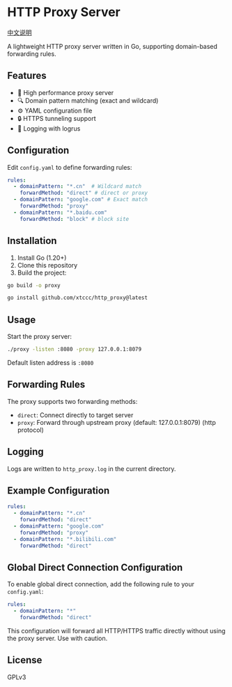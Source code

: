 # HTTP Proxy Server

[中文说明](./readme_zh.md)

A lightweight HTTP proxy server written in Go, supporting domain-based forwarding rules.

## Features

- 🚀 High performance proxy server
- 🔍 Domain pattern matching (exact and wildcard)
- ⚙️ YAML configuration file
- 🔒 HTTPS tunneling support
- 📝 Logging with logrus

## Configuration

Edit `config.yaml` to define forwarding rules:

```yaml
rules:
  - domainPattern: "*.cn"  # Wildcard match
    forwardMethod: "direct" # direct or proxy
  - domainPattern: "google.com" # Exact match 
    forwardMethod: "proxy"
  - domainPattern: "*.baidu.com"
    forwardMethod: "block" # block site
```

## Installation

1. Install Go (1.20+)
2. Clone this repository
3. Build the project:

```bash
go build -o proxy
```


```bash
go install github.com/xtccc/http_proxy@latest
```

## Usage

Start the proxy server:

```bash
./proxy -listen :8080 -proxy 127.0.0.1:8079
```

Default listen address is `:8080`

## Forwarding Rules

The proxy supports two forwarding methods:

- `direct`: Connect directly to target server
- `proxy`: Forward through upstream proxy (default: 127.0.0.1:8079) (http protocol)

## Logging

Logs are written to `http_proxy.log` in the current directory.

## Example Configuration

```yaml
rules:
  - domainPattern: "*.cn"
    forwardMethod: "direct"
  - domainPattern: "google.com"
    forwardMethod: "proxy"
  - domainPattern: "*.bilibili.com"
    forwardMethod: "direct"
```

## Global Direct Connection Configuration

To enable global direct connection, add the following rule to your `config.yaml`:

```yaml
rules:
  - domainPattern: "*"
    forwardMethod: "direct"
```

This configuration will forward all HTTP/HTTPS traffic directly without using the proxy server. Use with caution.

## License

GPLv3
